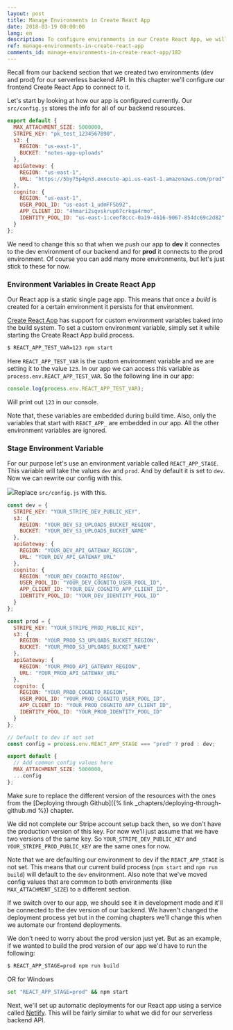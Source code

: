 ```yaml
---
layout: post
title: Manage Environments in Create React App
date: 2018-03-19 00:00:00
lang: en
description: To configure environments in our Create React App, we will create a new custom environment variable. We will use this as a part of our build process and set the config based on environment that we are targeting.
ref: manage-environments-in-create-react-app
comments_id: manage-environments-in-create-react-app/182
---
```


Recall from our backend section that we created two environments (dev and prod) for our serverless backend API. In this chapter we'll configure our frontend Create React App to connect to it.

Let's start by looking at how our app is configured currently. Our `src/config.js` stores the info for all of our backend resources.

```js
export default {
  MAX_ATTACHMENT_SIZE: 5000000,
  STRIPE_KEY: "pk_test_1234567890",
  s3: {
    REGION: "us-east-1",
    BUCKET: "notes-app-uploads"
  },
  apiGateway: {
    REGION: "us-east-1",
    URL: "https://5by75p4gn3.execute-api.us-east-1.amazonaws.com/prod"
  },
  cognito: {
    REGION: "us-east-1",
    USER_POOL_ID: "us-east-1_udmFFSb92",
    APP_CLIENT_ID: "4hmari2sqvskrup67crkqa4rmo",
    IDENTITY_POOL_ID: "us-east-1:ceef8ccc-0a19-4616-9067-854dc69c2d82"
  }
};
```

We need to change this so that when we _push_ our app to **dev** it connectes to the dev environment of our backend and for **prod** it connects to the prod environment. Of course you can add many more environments, but let's just stick to these for now.

### Environment Variables in Create React App

Our React app is a static single page app. This means that once a _build_ is created for a certain environment it persists for that environment.

[Create React App](https://github.com/facebookincubator/create-react-app/blob/master/packages/react-scripts/template/README.md#adding-custom-environment-variables) has support for custom environment variables baked into the build system. To set a custom environment variable, simply set it while starting the Create React App build process.

```bash
$ REACT_APP_TEST_VAR=123 npm start
```

Here `REACT_APP_TEST_VAR` is the custom environment variable and we are setting it to the value `123`. In our app we can access this variable as `process.env.REACT_APP_TEST_VAR`. So the following line in our app:

```js
console.log(process.env.REACT_APP_TEST_VAR);
```

Will print out `123` in our console.

Note that, these variables are embedded during build time. Also, only the variables that start with `REACT_APP_` are embedded in our app. All the other environment variables are ignored.

### Stage Environment Variable

For our purpose let's use an environment variable called `REACT_APP_STAGE`. This variable will take the values `dev` and `prod`. And by default it is set to `dev`. Now we can rewrite our config with this.

<img class="code-marker" src="/assets/s.png" />Replace `src/config.js` with this.

```js
const dev = {
  STRIPE_KEY: "YOUR_STRIPE_DEV_PUBLIC_KEY",
  s3: {
    REGION: "YOUR_DEV_S3_UPLOADS_BUCKET_REGION",
    BUCKET: "YOUR_DEV_S3_UPLOADS_BUCKET_NAME"
  },
  apiGateway: {
    REGION: "YOUR_DEV_API_GATEWAY_REGION",
    URL: "YOUR_DEV_API_GATEWAY_URL"
  },
  cognito: {
    REGION: "YOUR_DEV_COGNITO_REGION",
    USER_POOL_ID: "YOUR_DEV_COGNITO_USER_POOL_ID",
    APP_CLIENT_ID: "YOUR_DEV_COGNITO_APP_CLIENT_ID",
    IDENTITY_POOL_ID: "YOUR_DEV_IDENTITY_POOL_ID"
  }
};

const prod = {
  STRIPE_KEY: "YOUR_STRIPE_PROD_PUBLIC_KEY",
  s3: {
    REGION: "YOUR_PROD_S3_UPLOADS_BUCKET_REGION",
    BUCKET: "YOUR_PROD_S3_UPLOADS_BUCKET_NAME"
  },
  apiGateway: {
    REGION: "YOUR_PROD_API_GATEWAY_REGION",
    URL: "YOUR_PROD_API_GATEWAY_URL"
  },
  cognito: {
    REGION: "YOUR_PROD_COGNITO_REGION",
    USER_POOL_ID: "YOUR_PROD_COGNITO_USER_POOL_ID",
    APP_CLIENT_ID: "YOUR_PROD_COGNITO_APP_CLIENT_ID",
    IDENTITY_POOL_ID: "YOUR_PROD_IDENTITY_POOL_ID"
  }
};

// Default to dev if not set
const config = process.env.REACT_APP_STAGE === "prod" ? prod : dev;

export default {
  // Add common config values here
  MAX_ATTACHMENT_SIZE: 5000000,
  ...config
};
```

Make sure to replace the different version of the resources with the ones from the [Deploying through Github]({% link _chapters/deploying-through-github.md %}) chapter.

We did not complete our Stripe account setup back then, so we don't have the production version of this key. For now we'll just assume that we have two versions of the same key. So `YOUR_STRIPE_DEV_PUBLIC_KEY` and `YOUR_STRIPE_PROD_PUBLIC_KEY` are the same ones for now.

Note that we are defaulting our environment to dev if the `REACT_APP_STAGE` is not set. This means that our current build process (`npm start` and `npm run build`) will default to the `dev` environment. Also note that we've moved config values that are common to both environments (like `MAX_ATTACHMENT_SIZE`) to a different section.

If we switch over to our app, we should see it in development mode and it'll be connected to the dev version of our backend. We haven't changed the deployment process yet but in the coming chapters we'll change this when we automate our frontend deployments.

We don't need to worry about the prod version just yet. But as an example, if we wanted to build the prod version of our app we'd have to run the following:

```bash
$ REACT_APP_STAGE=prod npm run build
```

OR for Windows

```bash
set "REACT_APP_STAGE=prod" && npm start
```

Next, we'll set up automatic deployments for our React app using a service called [Netlify](https://www.netlify.com). This will be fairly similar to what we did for our serverless backend API.
